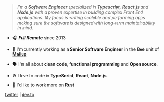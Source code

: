 



 > *I’m a ***Software Engineer*** specialized in ***Typescript***, ***React.js*** and ***Node.js*** with a proven expertise in building complex Front End applications.
  My focus is writing scalable and performing apps making sure the software is designed with long-term maintainability in mind.*
  


- 🎧 ***Full Remote*** since 2013

- 💼  I'm currently working as a **Senior Software Engineer** in the **[Bee](https://beefree.io/)** unit of **[Mailup](https://www.mailup.it/)**
- 🗣  I'm all about **clean code**, **functional programming** and **Open source**.
- ⚙️   I love to code in **TypeScript**, **React**, **Node.js**
- 🔭  I'd like to work more on **Rust**

[twitter](https://twitter.com/thenrdlab) | [dev.to](https://dev.to/stefano_regosa)

